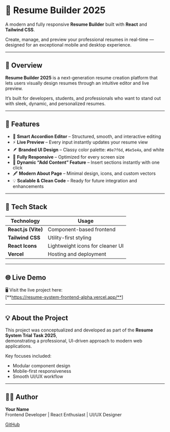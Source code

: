 # 🧩 Resume Builder 2025

A modern and fully responsive **Resume Builder** built with **React** and **Tailwind CSS**.

Create, manage, and preview your professional resumes in real-time — designed for an exceptional mobile and desktop experience.

---

## 🚀 Overview

**Resume Builder 2025** is a next-generation resume creation platform that lets users visually design resumes through an intuitive editor and live preview.  

It’s built for developers, students, and professionals who want to stand out with sleek, dynamic, and personalized resumes.

---

## 🎨 Features

- 🧠 **Smart Accordion Editor** – Structured, smooth, and interactive editing  
- ⚡ **Live Preview** – Every input instantly updates your resume view  
- 🪶 **Branded UI Design** – Classy color palette: `#8e7f6d`, `#6e5e4a`, and white  
- 📱 **Fully Responsive** – Optimized for every screen size  
- 🧩 **Dynamic “Add Content” Feature** – Insert sections instantly with one click  
- 🖋 **Modern About Page** – Minimal design, icons, and custom vectors  
- 💡 **Scalable & Clean Code** – Ready for future integration and enhancements  

---

## 🧩 Tech Stack

| Technology | Usage |
|-------------|--------|
| **React.js (Vite)** | Component-based frontend |
| **Tailwind CSS** | Utility-first styling |
| **React Icons** | Lightweight icons for cleaner UI |
| **Vercel** | Hosting and deployment |

---

## 🌐 Live Demo

🖥 Visit the live project here:  
[**https://resume-system-frontend-alpha.vercel.app/**]

---

## 💡 About the Project

This project was conceptualized and developed as part of the **Resume System Trial Task 2025**,  
demonstrating a professional, UI-driven approach to modern web applications.  

Key focuses included:
- Modular component design  
- Mobile-first responsiveness  
- Smooth UI/UX workflow  

---

## 👨‍💻 Author

**Your Name**  
Frontend Developer | React Enthusiast | UI/UX Designer  

[GitHub](https://github.com/Rghvs03)

